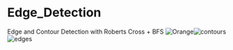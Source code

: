 # Edge_Detection
Edge and Contour Detection with Roberts Cross + BFS
![Orange](https://github.com/user-attachments/assets/311bc980-b8fa-4ee9-b482-ebd4a76a658d)![contours](https://github.com/user-attachments/assets/7ed0144b-c9e8-4139-886b-29b8a58e792a)![edges](https://github.com/user-attachments/assets/19973368-c143-4d0f-9fa4-7b68a2c33d10)


